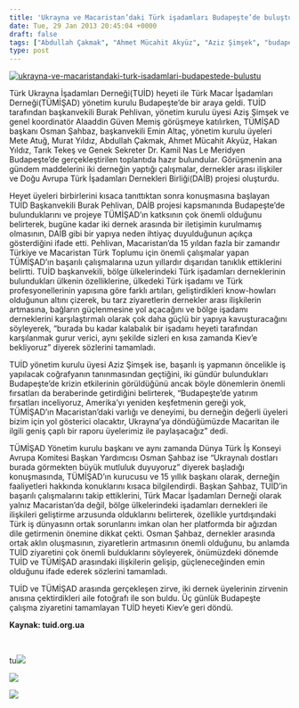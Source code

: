 ```yaml
---
title: 'Ukrayna ve Macaristan’daki Türk işadamları Budapeşte’de buluştu'
date: Tue, 29 Jan 2013 20:45:04 +0000
draft: false
tags: ["Abdullah Çakmak", "Ahmet Mücahit Akyüz", "Aziz Şimşek", "budapeşte ziyaret", "daib", "doğu avrupa iş adamları birliği", "Dünya Türk İş Konseyi", "Emin Altaç", "Hakan Yıldız", "Mete Atuğ", "Murat Yıldız", "Osman Şahbaz", "Tarık Tekeş", "TUİD", "TUİD (Türk Ukrayna İşadamları Derneği)", "TÜMİŞAD", "Türk Macar İşadamları Derneği"]
type: post
---
```


[![ukrayna-ve-macaristandaki-turk-isadamlari-budapestede-bulustu](https://burakpehlivan.org/wp-content/uploads/2013/01/ukrayna-ve-macaristandaki-turk-isadamlari-budapestede-bulustu.jpg)](https://burakpehlivan.org/1205/ukrayna-ve-macaristandaki-turk-isadamlari-budapestede-bulustu/ukrayna-ve-macaristandaki-turk-isadamlari-budapestede-bulustu/)

Türk Ukrayna İşadamları Derneği(TUİD) heyeti ile Türk Macar İşadamları Derneği(TÜMİŞAD) yönetim kurulu Budapeşte’de bir araya geldi. TUİD tarafından başkanvekili Burak Pehlivan, yönetim kurulu üyesi Aziş Şimşek ve genel koordinatör Alaaddin Güven Memiş görüşmeye katılırken, TÜMİŞAD başkanı Osman Şahbaz, başkanvekili Emin Altaç, yönetim kurulu üyeleri Mete Atuğ, Murat Yıldız, Abdullah Çakmak, Ahmet Mücahit Akyüz, Hakan Yıldız, Tarık Tekeş ve Genek Sekreter Dr. Kamil Nas Le Meridyen Budapeşte’de gerçekleştirilen toplantıda hazır bulundular. Görüşmenin ana gündem maddelerini iki derneğin yaptığı çalışmalar, dernekler arası ilişkiler ve Doğu Avrupa Türk İşadamları Dernekleri Birliği(DAİB) projesi oluşturdu.

Heyet üyeleri birbirlerini kısaca tanıttıktan sonra konuşmasına başlayan TUİD Başkanvekili Burak Pehlivan, DAİB projesi kapsmanında Budapeşte’de bulunduklarını ve projeye TÜMİŞAD’ın katksının çok önemli olduğunu belirterek, bugüne kadar iki dernek arasında bir iletişimin kurulmamış olmasının, DAİB gibi bir yapıya neden ihtiyaç duyulduğunun açıkça gösterdiğini ifade etti. Pehlivan, Macaristan’da 15 yıldan fazla bir zamandır Türkiye ve Macaristan Türk Toplumu için önemli çalışmalar yapan TÜMİŞAD’ın başarılı çalışmalarına uzun yıllardır dışarıdan tanıklık ettiklerini belirtti. TUİD başkanvekili, bölge ülkelerindeki Türk işadamları derneklerinin bulundukları ülkenin özelliklerine, ülkedeki Türk işadamı ve Türk profesyonellerinin yapısına göre farklı artıları, geliştirdikleri know-howları olduğunun altını çizerek, bu tarz ziyaretlerin dernekler arası ilişkilerin artmasına, bağların güçlenmesine yol açacağını ve bölge işadamı derneklerini karşılaştırmalı olarak çok daha güçlü bir yapıya kavuşturacağını söyleyerek, “burada bu kadar kalabalık bir işadamı heyeti tarafından karşılanmak gurur verici, aynı şekilde sizleri en kısa zamanda Kiev’e bekliyoruz” diyerek sözlerini tamamladı.

TUİD yönetim kurulu üyesi Aziz Şimşek ise, başarılı iş yapmanın öncelikle iş yapılacak coğrafyanın tanınmasından geçtiğini, iki gündür bulundukları Budapeşte’de krizin etkilerinin görüldüğünü ancak böyle dönemlerin önemli fırsatları da beraberinde getirdiğini belirterek, “Budapeşte’de yatırım fırsatları inceliyoruz, Amerika’yı yeniden keşfetmenin gereği yok, TÜMİŞAD’ın Macaristan’daki varlığı ve deneyimi, bu derneğin değerli üyeleri bizim için yol gösterici olacaktır, Ukrayna’ya döndüğümüzde Macaritan ile ilgili geniş çaplı bir raporu üyelerimiz ile paylaşacağız” dedi.

TÜMİŞAD Yönetim kurulu başkanı ve aynı zamanda Dünya Türk İş Konseyi Avrupa Komitesi Başkan Yardımcısı Osman Şahbaz ise “Ukraynalı dostları burada görmekten büyük mutluluk duyuyoruz” diyerek başladığı konuşmasında, TÜMİŞAD’ın kurucusu ve 15 yıllık başkanı olarak, derneğin faaliyetleri hakkında konuklarını kısaca bilgilendirdi. Başkan Şahbaz, TUİD’in başarılı çalışmalarını takip ettiklerini, Türk Macar İşadamları Derneği olarak yalnız Macaristan’da değil, bölge ülkelerindeki işadamları dernekleri ile ilişkileri geliştirme arzusunda olduklarını belirterek, özellikle yurtdışındaki Türk iş dünyasınn ortak sorunlarını imkan olan her platformda bir ağızdan dile getirmenin önemine dikkat çekti. Osman Şahbaz, dernekler arasında ortak aklın oluşmasının, ziyaretlerin artmasının önemli olduğunu, bu anlamda TUİD ziyaretini çok önemli bulduklarını söyleyerek, önümüzdeki dönemde TUİD ve TÜMİŞAD arasındaki ilişkilerin gelişip, güçleneceğinden emin olduğunu ifade ederek sözlerini tamamladı.

TUİD ve TÜMİŞAD arasında gerçekleşen zirve, iki dernek üyelerinin zirvenin anısına çektirdikleri aile fotoğrafı ile son buldu. Üç günlük Budapeşte çalışma ziyaretini tamamlayan TUİD heyeti Kiev’e geri döndü.

**Kaynak: tuid.org.ua**

 

tu![](https://lh5.googleusercontent.com/-nuIneN9yrRY/UQjEMxVox3I/AAAAAAAAEBc/ibScMJkKIfs/s616/DSCN0856.JPG)

![](https://lh5.googleusercontent.com/-ox6TwxVloZA/UQjEM9XUHxI/AAAAAAAAEBY/H2Qk1qwdyeg/s616/DSCN0861.JPG)

![](https://mail-attachment.googleusercontent.com/attachment/u/2/?ui=2&ik=d263e21f70&view=att&th=13c7dff03441e824&attid=0.3&disp=inline&realattid=f_hcgq483j2&safe=1&zw&saduie=AG9B_P89NBjEFAnzYyzsPjjVAQKh&sadet=1359492149195&sads=tryrrPXeLb37EmQVLZ5ixAw8_G4)